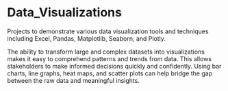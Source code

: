 # Data_Visualizations
Projects to demonstrate various data visualization tools and techniques including Excel, Pandas, Matplotlib, Seaborn, and Plotly.

The ability to transform large and complex datasets into visualizations makes it easy to comprehend patterns and trends from data.  This allows stakeholders to make informed decisions quickly and confidently.  Using bar charts, line graphs, heat maps, and scatter plots can help bridge the gap between the raw data and meaningful insights.  
